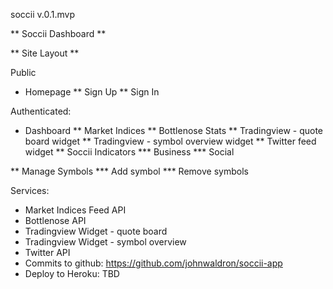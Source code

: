 soccii v.0.1.mvp

** Soccii Dashboard **

** Site Layout **

Public
* Homepage
** Sign Up
** Sign In

Authenticated:
* Dashboard
** Market Indices
** Bottlenose Stats
** Tradingview - quote board widget
** Tradingview - symbol overview widget
** Twitter feed widget
** Soccii Indicators
*** Business
*** Social

** Manage Symbols
*** Add symbol
*** Remove symbols

Services:

* Market Indices Feed API
* Bottlenose API
* Tradingview Widget - quote board
* Tradingview Widget - symbol overview
* Twitter API
* Commits to github: https://github.com/johnwaldron/soccii-app
* Deploy to Heroku: TBD

